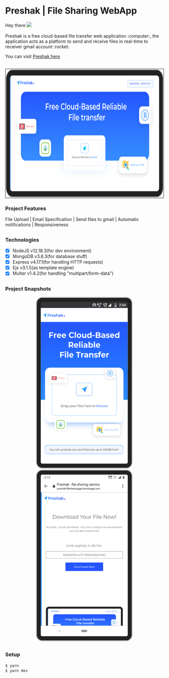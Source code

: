 <h1>Preshak | File Sharing WebApp</h1>
<p>Hey there <img src="https://media.giphy.com/media/hvRJCLFzcasrR4ia7z/giphy.gif" width="25px"><br/><br/>Preshak is a free cloud-based file transfer web application :computer:, the application acts as a platform to send and receive files in real-time to receiver gmail account :rocket:</p> You can visit <a href="https://preshak.herokuapp.com/">Preshak here</a><br/><br/>
<p align="center">
<img src="https://github.com/SanjeevYadavcr7/Preshak-FileSharing/blob/main/UI-Preshak.png" width="700px" height="410px" align="center" style="border:1px solid" alt="Godam"></p>
<h3>Project Features</h3>
File Upload | Email Specification | Send files to gmail | Automatic notifications | Responsiveness

## <h3> Technologies </h3>
- [x] NodeJS v12.18.3(for dev environment) <br/>
- [x] MongoDB v3.6.3(for database stuff) <br/>
- [x] Express v4.17.1(for handling HTTP requests) <br/>
- [x] Ejs v3.1.5(as template engine)<br/>
- [x] Multer v1.4.2(for handling "multipart/form-data") <br/>

## <h3>Project Snapshots</h3>
<p align="center">
<img src="https://github.com/SanjeevYadavcr7/Preshak-FileSharing/blob/main/mobile-preshak3.png" width="308px" height="547px" hspace="40">
<img src="https://github.com/SanjeevYadavcr7/Preshak-FileSharing/blob/main/moblie-preshak2.png" width="308px" height="547px" hspace="40"> 
</p>

## <h3>Setup</h3>
```
$ yarn
$ yarn dev
```

